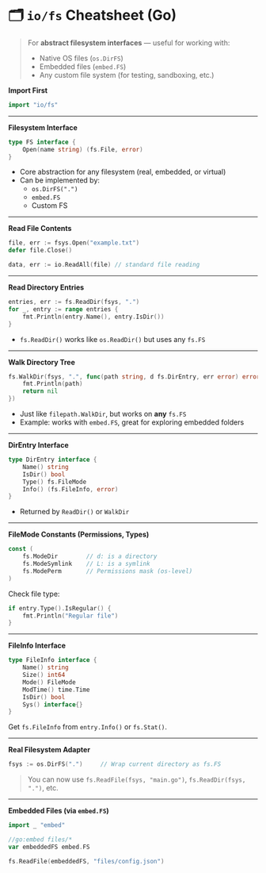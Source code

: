 # 🗂️ `io/fs` Cheatsheet (Go)

> For **abstract filesystem interfaces** — useful for working with:
>
> - Native OS files (`os.DirFS`)
> - Embedded files (`embed.FS`)
> - Any custom file system (for testing, sandboxing, etc.)

**Import First**

```go
import "io/fs"
```

---

**Filesystem Interface**

```go
type FS interface {
    Open(name string) (fs.File, error)
}
```

- Core abstraction for any filesystem (real, embedded, or virtual)
- Can be implemented by:
  - `os.DirFS(".")`
  - `embed.FS`
  - Custom FS

---

**Read File Contents**

```go
file, err := fsys.Open("example.txt")
defer file.Close()

data, err := io.ReadAll(file) // standard file reading
```

---

**Read Directory Entries**

```go
entries, err := fs.ReadDir(fsys, ".")
for _, entry := range entries {
    fmt.Println(entry.Name(), entry.IsDir())
}
```

- `fs.ReadDir()` works like `os.ReadDir()` but uses any `fs.FS`

---

**Walk Directory Tree**

```go
fs.WalkDir(fsys, ".", func(path string, d fs.DirEntry, err error) error {
    fmt.Println(path)
    return nil
})
```

- Just like `filepath.WalkDir`, but works on **any** `fs.FS`
- Example: works with `embed.FS`, great for exploring embedded folders

---

**DirEntry Interface**

```go
type DirEntry interface {
    Name() string
    IsDir() bool
    Type() fs.FileMode
    Info() (fs.FileInfo, error)
}
```

- Returned by `ReadDir()` or `WalkDir`

---

**FileMode Constants (Permissions, Types)**

```go
const (
    fs.ModeDir        // d: is a directory
    fs.ModeSymlink    // L: is a symlink
    fs.ModePerm       // Permissions mask (os-level)
)
```

Check file type:

```go
if entry.Type().IsRegular() {
    fmt.Println("Regular file")
}
```

---

**FileInfo Interface**

```go
type FileInfo interface {
    Name() string
    Size() int64
    Mode() FileMode
    ModTime() time.Time
    IsDir() bool
    Sys() interface{}
}
```

Get `fs.FileInfo` from `entry.Info()` or `fs.Stat()`.

---

**Real Filesystem Adapter**

```go
fsys := os.DirFS(".")     // Wrap current directory as fs.FS
```

> You can now use `fs.ReadFile(fsys, "main.go")`, `fs.ReadDir(fsys, ".")`, etc.

---

**Embedded Files (via `embed.FS`)**

```go
import _ "embed"

//go:embed files/*
var embeddedFS embed.FS

fs.ReadFile(embeddedFS, "files/config.json")
```
